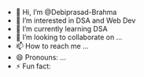 - 👋 Hi, I’m @Debiprasad-Brahma
- 👀 I’m interested in DSA and Web Dev
- 🌱 I’m currently learning DSA
- 💞️ I’m looking to collaborate on ...
- 📫 How to reach me ...
- 😄 Pronouns: ...
- ⚡ Fun fact: 

<!---
Debiprasad-Brahma/Debiprasad-Brahma is a ✨ special ✨ repository because its `README.md` (this file) appears on your GitHub profile.
You can click the Preview link to take a look at your changes.
--->
